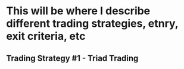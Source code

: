 # This will be where I describe different trading strategies, etnry, exit criteria, etc 

## Trading Strategy #1 - Triad Trading